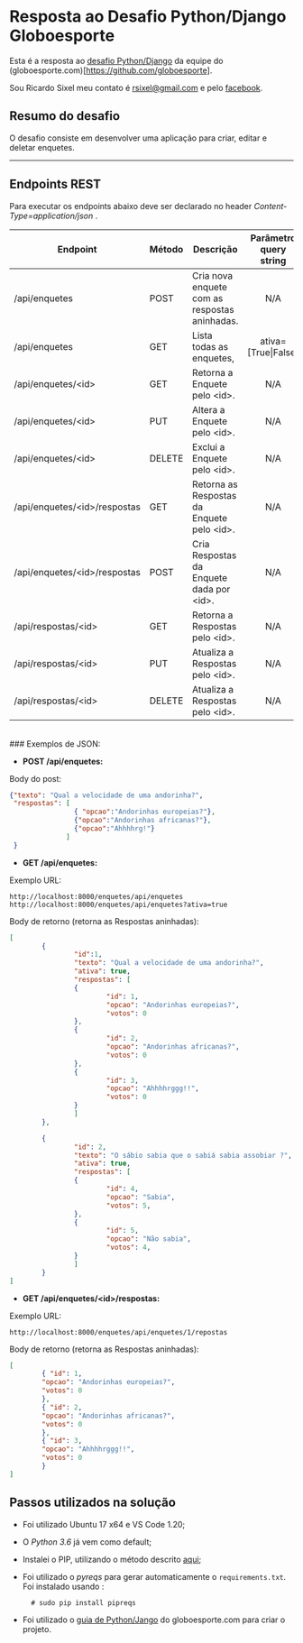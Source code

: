 # Resposta ao Desafio Python/Django Globoesporte

Esta é a resposta ao [desafio Python/Django](https://github.com/globoesporte/desafio-django) da equipe do (globoesporte.com)[https://github.com/globoesporte].

Sou Ricardo Sixel meu contato é rsixel@gmail.com e pelo [facebook](https://www.facebook.com/rsixel).

## Resumo do desafio

O desafio consiste em desenvolver uma aplicação para criar, editar e deletar enquetes.

---

## Endpoints REST

Para executar os endpoints abaixo deve ser declarado no header *Content-Type=application/json* .

|Endpoint|Método|Descrição|Parâmetro query string|
|--------|------|---------|:----------:|
|/api/enquetes|POST|Cria nova enquete com as respostas aninhadas.| N/A
|/api/enquetes|GET|Lista todas as enquetes, | ativa=\[True\|False\]|
|/api/enquetes/\<id\>|GET|Retorna a Enquete pelo \<id\>. |N/A|
|/api/enquetes/\<id\>|PUT|Altera a Enquete pelo \<id\>. |N/A|
|/api/enquetes/\<id\>|DELETE|Exclui a Enquete pelo \<id\>. |N/A|
|/api/enquetes/\<id\>/respostas|GET|Retorna as Respostas da Enquete pelo \<id\>. |N/A|
|/api/enquetes/\<id\>/respostas|POST|Cria Respostas da Enquete dada por \<id\>. |N/A|
|/api/respostas/\<id\>|GET|Retorna a Respostas pelo \<id\>. | N/A|
|/api/respostas/\<id\>|PUT|Atualiza a Respostas pelo \<id\>. | N/A|
|/api/respostas/\<id\>|DELETE|Atualiza a Respostas pelo \<id\>. | N/A|

<br>
### Exemplos de JSON:


- __POST /api/enquetes:__

Body do post:

```json
{"texto": "Qual a velocidade de uma andorinha?",
 "respostas": [
                { "opcao":"Andorinhas europeias?"},
                {"opcao":"Andorinhas africanas?"},
                {"opcao":"Ahhhhrg!"}  
              ]
 }

```

- __GET /api/enquetes:__

Exemplo URL:

`http://localhost:8000/enquetes/api/enquetes`
`http://localhost:8000/enquetes/api/enquetes?ativa=true`


Body de retorno (retorna as Respostas aninhadas):

```json
[
        {       
                "id":1,
                "texto": "Qual a velocidade de uma andorinha?",
                "ativa": true,
                "respostas": [
                { 
                        "id": 1,
                        "opcao": "Andorinhas europeias?",
                        "votos": 0
                },    
                {       
                        "id": 2,
                        "opcao": "Andorinhas africanas?",
                        "votos": 0
                },
                { 
                        "id": 3,
                        "opcao": "Ahhhhrggg!!",
                        "votos": 0
                }
                ]
        },

        {
                "id": 2,
                "texto": "O sábio sabia que o sabiá sabia assobiar ?",
                "ativa": true,
                "respostas": [
                {
                        "id": 4,
                        "opcao": "Sabia",
                        "votos": 5,
                },
                {
                        "id": 5,
                        "opcao": "Não sabia",
                        "votos": 4,
                }
                ]
        }
]
```


- __GET /api/enquetes/\<id\>/respostas:__


Exemplo URL:

`http://localhost:8000/enquetes/api/enquetes/1/repostas`

Body de retorno (retorna as Respostas aninhadas):

```json
[
        { "id": 1,
        "opcao": "Andorinhas europeias?",
        "votos": 0
        },    
        { "id": 2,
        "opcao": "Andorinhas africanas?",
        "votos": 0
        },
        { "id": 3,
        "opcao": "Ahhhhrggg!!",
        "votos": 0
        }
]
```

## Passos utilizados na solução

- Foi utilizado Ubuntu 17 x64  e VS Code 1.20;
- O *Python 3.6* já vem como default;
- Instalei o PIP, utilizando o método descrito [aqui](https://askubuntu.com/questions/967886/unable-to-install-python-pip-in-ubuntu-17-10;);
- Foi utilizado o *pyreqs* para gerar automaticamente o `requirements.txt`. Foi instalado usando :

        # sudo pip install pipreqs
- Foi utilizado o [guia de Python/Jango](https://globoesporte.gitbooks.io/python-e-django-basico/content/content/posts/primeira-aplicacao-em-django.html) do globoesporte.com para criar o projeto.
